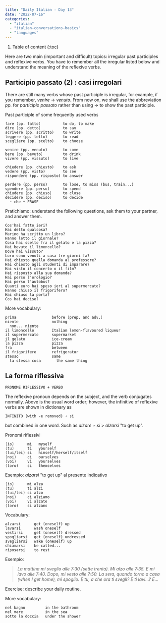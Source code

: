 ```yaml
---
title: "Daily Italian - Day 13"
date: "2022-07-16"
categories: 
  - "italian"
  - "italian-conversations-basics"
  - "languages"
---
```


1. Table of content
{:toc}

Here are two main (important and difficult) topics: irregular past participles and reflexive verbs. You have to remember all the irregular listed below and understand the meaning of the reflexive verbs.

## Participio passato (2) : casi irregolari

There are still many verbs whose past participle is irregular, for example, if you remember, _venire_ -> _venuto_. From now on, we shall use the abbreviation _pp._ for _participio passato_ rather than using -> to show the past participle.

Past participle of some frequently used verbs
```
fare (pp. fatto)          to do, to make
dire (pp. detto)          to say 
scrivere (pp. scritto)    to write
leggere (pp. letto)       to read
scegliere (pp. scelto)    to choose

venire (pp. venuto)       to come
bere (pp. bevuto)         to drink
vivere (pp. vissuto)      to live

chiedere (pp. chiesto)    to ask
vedere (pp. visto)        to see
rispondere (pp. risposto) to answer

perdere (pp. perso)       to lose, to miss (bus, train...)
spendere (pp. perso)      to spend
chiudere (pp. chiuso)     to close
decidere (pp. deciso)     to decide
  ~ che + FRASE
```

Pratichiamo: understand the following questions, ask them to your partner, and answer them.
```
Cos'hai fatto ieri?
Hai detto qualcosa?
Marino ha scritto un libro?
Hanno letto il giornale?
Cosa hai scelto fra il gelato e la pizza?
Hai bevuto il limoncello?
Dove hai vissuto?
Loro sono venuti a casa tre giorni fa?
Hai chiesto quella domanda al professore?
Hai chiesto agli studenti di imparare?
Hai visto il concerto o il film?
Hai risposto alla sua domanda?
Hai perso l'orologio?
Hai perso l'autobus?
Quanti euro hai speso ieri al supermercato?
Hanno chiuso il frigorifero?
Hai chiuso la porta?
Cos hai deciso?
```

More vocabulary:
```
prima                before (prep. and adv.)
niente               nothing
  non... niente
il limoncello        Italian lemon-flavoured liqueur
il supermercato      supermarket
il gelato            ice-cream
la pizza             pizza
fra                  between
il frigorifero       refrigerator
stesso               same
  la stessa cosa       the same thing
```

## La forma riflessiva

```
PRONOME RIFLESSIVO + VERBO
```

The reflexive pronoun depends on the subject, and the verb conjugates normally. Above is the usual word order; however, the infinitive of reflexive verbs are shown in dictionary as
```
INFINITO (with -e removed) + si
```
but combined in one word. Such as _alzare + si_ > _alzarsi_ "to get up".

Pronomi riflessivi
```
(io)      mi   myself
(tu)      ti   yourself
(lui/lei) si   himself/herself/itself
(noi)     ci   ourselves
(voi)     vi   yourselves
(loro)    si   themselves
```

Esempio: _alzarsi_ "to get up" al presente indicativo
```
(io)      mi alza
(tu)      ti alzi
(lui/lei) si alzo
(noi)     ci alziamo
(voi)     vi alzate
(loro)    si alzano
```

Vocabulary:
```
alzarsi      get (oneself) up 
lavarsi      wash oneself 
vestirsi     get (oneself) dressed
spogliarsi   get (oneself) undressed
svegliarsi   wake (oneself) up
chiamarsi    be called...
riposarsi    to rest
```

Esempio:
> _La mattina mi sveglio alle 7:30 (sette trenta). Mi alzo alle 7:35. E mi lavo alle 7:40. Dopo, mi vesto alle 7:50. La sera, quando torno a casa (when I get home), mi spoglio. E tu, a che ora ti svegli? E ti lavi...? E..._

Exercise: describe your daily routine.

More vocabulary:
```
nel bagno         in the bathroom
nel mare          in the sea
sotto la doccia   under the shower
```